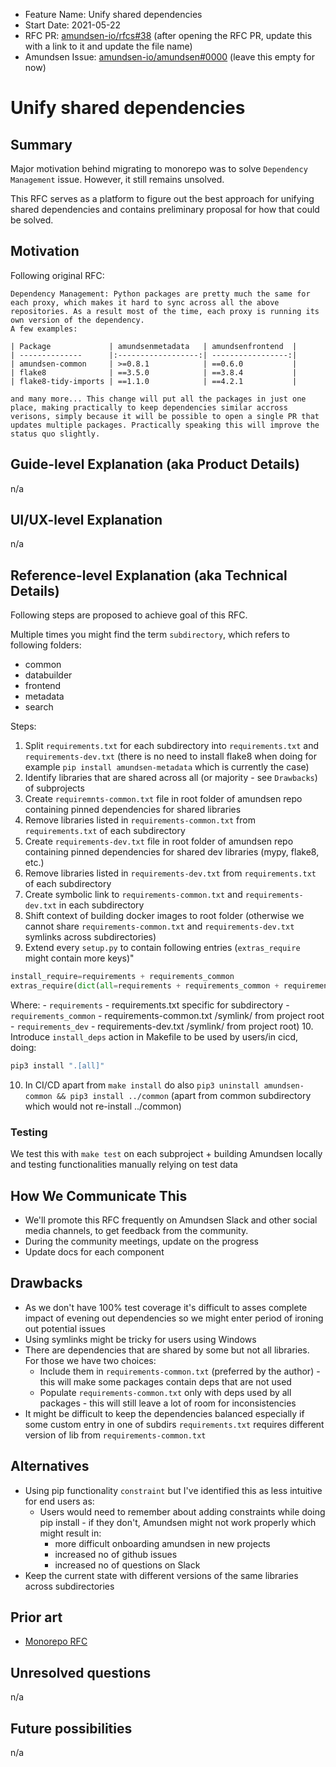 - Feature Name: Unify shared dependencies
- Start Date: 2021-05-22
- RFC PR: [amundsen-io/rfcs#38](https://github.com/amundsen-io/rfcs/pull/38) (after opening the RFC PR, update this with a link to it and update the file name)
- Amundsen Issue: [amundsen-io/amundsen#0000](https://github.com/amundsen-io/amundsen/issues/0000) (leave this empty for now)

# Unify shared dependencies

## Summary

Major motivation behind migrating to monorepo was to solve `Dependency Management` issue. However, it still remains unsolved.

This RFC serves as a platform to figure out the best approach for unifying shared dependencies and contains preliminary proposal for how that could be solved.

## Motivation

Following original RFC:

```
Dependency Management: Python packages are pretty much the same for each proxy, which makes it hard to sync across all the above repositories. As a result most of the time, each proxy is running its own version of the dependency.
A few examples:

| Package             | amundsenmetadata   | amundsenfrontend  |
| --------------      |:------------------:| -----------------:|
| amundsen-common     | >=0.8.1            | ==0.6.0           |
| flake8              | ==3.5.0            | ==3.8.4           |
| flake8-tidy-imports | ==1.1.0            | ==4.2.1           |

and many more... This change will put all the packages in just one place, making practically to keep dependencies similar accross verisons, simply because it will be possible to open a single PR that updates multiple packages. Practically speaking this will improve the status quo slightly.
```

## Guide-level Explanation (aka Product Details)

n/a

## UI/UX-level Explanation

n/a

## Reference-level Explanation (aka Technical Details)

Following steps are proposed to achieve goal of this RFC. 

Multiple times you might find the term `subdirectory`, which refers to following folders:
- common
- databuilder
- frontend
- metadata
- search

Steps:

1. Split `requirements.txt` for each subdirectory into `requirements.txt` and `requirements-dev.txt` (there is no need to install flake8 when doing for example `pip install amundsen-metadata` which is currently the case)
2. Identify libraries that are shared across all (or majority - see `Drawbacks`) of subprojects
3. Create `requiremnts-common.txt` file in root folder of amundsen repo containing pinned dependencies for shared libraries
4. Remove libraries listed in `requirements-common.txt` from `requirements.txt` of each subdirectory
5. Create `requirements-dev.txt` file in root folder of amundsen repo containing pinned dependencies for shared dev libraries (mypy, flake8, etc.)
6. Remove libraries listed in `requirements-dev.txt` from `requirements.txt` of each subdirectory
7. Create symbolic link to `requirements-common.txt` and `requirements-dev.txt` in each subdirectory
8. Shift context of building docker images to root folder (otherwise we cannot share `requirements-common.txt` and `requirements-dev.txt` symlinks across subdirectories)
9. Extend every `setup.py` to contain following entries (`extras_require` might contain more keys)"
```python
install_require=requirements + requirements_common
extras_require(dict(all=requirements + requirements_common + requirements_dev, dev=requirements_dev)),
``` 
Where:
    - `requirements` - requirements.txt specific for subdirectory
    - `requirements_common` - requirements-common.txt /symlink/ from project root
    - `requirements_dev` - requirements-dev.txt /symlink/ from project root)
10. Introduce `install_deps` action in Makefile to be used by users/in cicd, doing:
```python
pip3 install ".[all]"
```
10. In CI/CD apart from `make install` do also `pip3 uninstall amundsen-common && pip3 install ../common` (apart from common subdirectory which would not re-install ../common)

### Testing
We test this with `make test` on each subproject + building Amundsen locally and testing functionalities manually relying on test data

## How We Communicate This

- We'll promote this RFC frequently on Amundsen Slack and other social media channels, to get feedback from the community.
- During the community meetings, update on the progress
- Update docs for each component

## Drawbacks

- As we don't have 100% test coverage it's difficult to asses complete impact of evening out dependencies so we might enter period of ironing out potential issues
- Using symlinks might be tricky for users using Windows
- There are dependencies that are shared by some but not all libraries. For those we have two choices:
    - Include them in `requirements-common.txt` (preferred by the author) - this will make some packages contain deps that are not used
    - Populate `requirements-common.txt` only with deps used by all packages - this will still leave a lot of room for inconsistencies
- It might be difficult to keep the dependencies balanced especially if some custom entry in one of subdirs `requirements.txt` requires different version of lib from `requirements-common.txt`

## Alternatives

- Using pip functionality `constraint` but I've identified this as less intuitive for end users as:
    - Users would need to remember about adding constraints while doing pip install - if they don't, Amundsen might not work properly which might result in:
        - more difficult onboarding amundsen in new projects
        - increased no of github issues
        - increased no of questions on Slack
- Keep the current state with different versions of the same libraries across subdirectories

## Prior art

- [Monorepo RFC](https://github.com/amundsen-io/rfcs/pull/31)

## Unresolved questions

n/a

## Future possibilities

n/a
